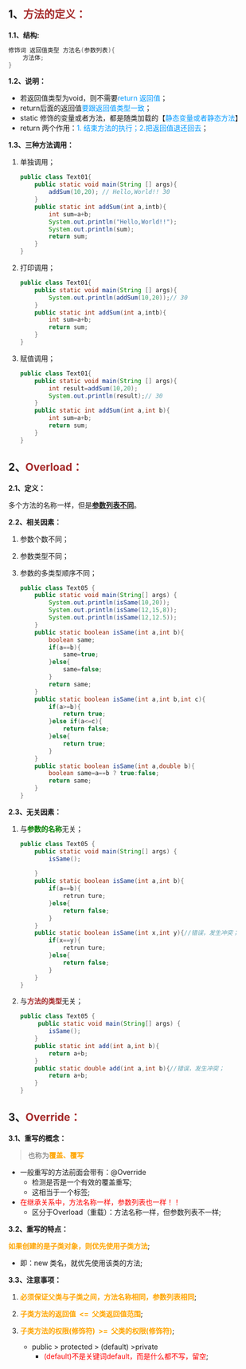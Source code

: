 ## 1、<span style="color:brown">方法的定义：</span>

**1.1、结构:**

```java
修饰词 返回值类型 方法名(参数列表){
	方法体;
}
```

**1.2、说明：**

- 若返回值类型为void，则不需要<font color="#0099ff">return 返回值</font>；
- return后面的返回值<font color="#0099ff">要跟返回值类型一致</font>；
- static 修饰的变量或者方法，都是随类加载的【<font color="#0099ff">静态变量或者静态方法</font>】
- return 两个作用：<font color="#0099ff">1. 结束方法的执行；2.把返回值退还回去</font>；

**1.3、三种方法调用：**

1. 单独调用；

   ```java
   public class Text01{
       public static void main(String [] args){
           addSum(10,20); // Hello,World!! 30
       }
       public static int addSum(int a,intb){
           int sum=a+b;
           System.out.println("Hello,World!!");
           System.out.println(sum);
           return sum;
       }
   }
   ```

2. 打印调用；

   ```java
   public class Text01{
       public static void main(String [] args){
           System.out.println(addSum(10,20));// 30
       }
       public static int addSum(int a,intb){
           int sum=a+b;
           return sum;
       }
   }
   ```

3. 赋值调用；

   ```java
   public class Text01{
       public static void main(String [] args){
           int result=addSum(10,20);
           System.out.println(result);// 30
       }
       public static int addSum(int a,int b){
           int sum=a+b;
           return sum;
       }
   }
   ```



## 2、<span style="color:brown">Overload：</span>

**2.1、定义：**

多个方法的名称一样，但是<u>**参数列表不同**</u>。

**2.2、相关因素：**

1. 参数个数不同；
2. 参数类型不同；
3. 参数的多类型顺序不同；

    ```java
    public class Text05 {
        public static void main(String[] args) {
            System.out.println(isSame(10,20));
            System.out.println(isSame(12,15,8));
            System.out.println(isSame(12,12.5));
        }
        public static boolean isSame(int a,int b){
            boolean same;
            if(a==b){
                same=true;
            }else{
                same=false;
            }
            return same;
        }
        public static boolean isSame(int a,int b,int c){
            if(a>=b){
                return true;
            }else if(a<=c){
                return false;
            }else{
                return true;
            }
        }
        public static boolean isSame(int a,double b){
            boolean same=a==b ? true:false;
            return same;
        }
    }
    ```

**2.3、无关因素：**

1. 与<span style="color:green">**参数的名称**</span>无关；

   ```java
   public class Text05 {
       public static void main(String[] args) {
           isSame();
          
       }
       public static boolean isSame(int a,int b){
           if(a==b){
               retrun ture;
           }else{
               return false;
           }
       }
       public static boolean isSame(int x,int y){//错误，发生冲突；
           if(x==y){
               retrun ture;
           }else{
               return false;
           }
       }
   }
   ```

2. 与<span style="color:brown">**方法的类型**</span>无关；

   ```java
   public class Text05 {
        public static void main(String[] args) {
           isSame();
       }
       public static int add(int a,int b){
           return a+b;
       }
       public static double add(int a,int b){//错误，发生冲突；
           return a+b;
       }
   }
   ```



## 3、<span style="color:brown">Override：</span>

**3.1、重写的概念：**

> 也称为<span style="color:orange">**覆盖、覆写**</span>

- 一般重写的方法前面会带有：@Override
  - 检测是否是一个有效的覆盖重写;
  - 这相当于一个标签;
- <span style="color:red">在继承关系中，方法名称一样，参数列表也一样！！</span>
  - 区分于Overload（重载）：方法名称一样，但参数列表不一样;

**3.2、重写的特点：**

<span style="color:orange">**如果创建的是子类对象，则优先使用子类方法**</span>;

- 即：new 类名，就优先使用该类的方法;

**3.3、注意事项：**

1. <span style="color:orange">**必须保证父类与子类之间，方法名称相同，参数列表相同**</span>;

2. <span style="color:orange">**子类方法的返回值  <=  父类返回值范围**</span>;
3. <span style="color:orange">**子类方法的权限(修饰符)  >=  父类的权限(修饰符)**</span>;
   - public > protected > (default) >private
     - <span style="color:red">(default)不是关键词default，而是什么都不写，留空</span>;

